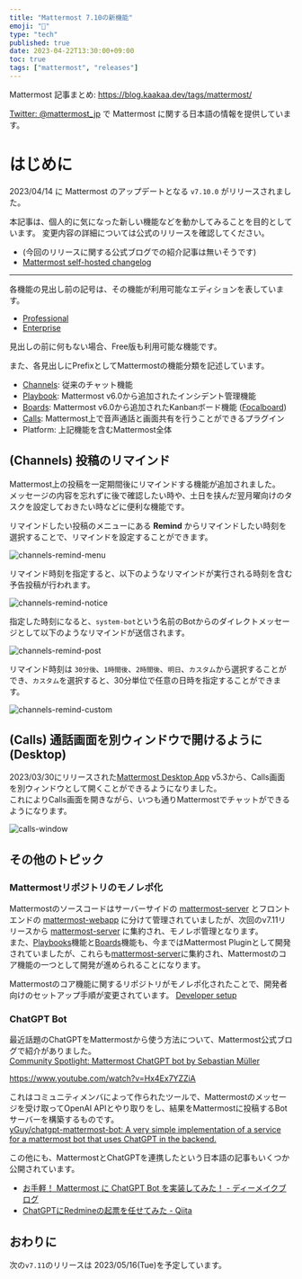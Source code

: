 ```yaml
---
title: "Mattermost 7.10の新機能"
emoji: "🎉"
type: "tech"
published: true
date: 2023-04-22T13:30:00+09:00
toc: true
tags: ["mattermost", "releases"]
---
```


Mattermost 記事まとめ: https://blog.kaakaa.dev/tags/mattermost/

[Twitter: @mattermost_jp](https://twitter.com/mattermost_jp) で Mattermost に関する日本語の情報を提供しています。

# はじめに

2023/04/14 に Mattermost のアップデートとなる `v7.10.0` がリリースされました。  

本記事は、個人的に気になった新しい機能などを動かしてみることを目的としています。
変更内容の詳細については公式のリリースを確認してください。

- (今回のリリースに関する公式ブログでの紹介記事は無いそうです)
- [Mattermost self\-hosted changelog](https://docs.mattermost.com/install/self-managed-changelog.html#release-v7-10-feature-release)

---

各機能の見出し前の記号は、その機能が利用可能なエディションを表しています。

- [Professional](https://mattermost.com/pricing/)
- [Enterprise](https://mattermost.com/pricing/)

見出しの前に何もない場合、Free版も利用可能な機能です。

また、各見出しにPrefixとしてMattermostの機能分類を記述しています。

- [Channels](https://docs.mattermost.com/guides/channels.html): 従来のチャット機能
- [Playbook](https://docs.mattermost.com/guides/playbooks.html): Mattermost v6.0から追加されたインシデント管理機能
- [Boards](https://docs.mattermost.com/guides/boards.html): Mattermost v6.0から追加されたKanbanボード機能 ([Focalboard](https://www.focalboard.com/))
- [Calls](https://docs.mattermost.com/channels/make-calls.html): Mattermost上で音声通話と画面共有を行うことができるプラグイン
- Platform: 上記機能を含むMattermost全体

## (Channels) 投稿のリマインド

Mattermost上の投稿を一定期間後にリマインドする機能が追加されました。  
メッセージの内容を忘れずに後で確認したい時や、土日を挟んだ翌月曜向けのタスクを設定しておきたい時などに便利な機能です。

リマインドしたい投稿のメニューにある **Remind** からリマインドしたい時刻を選択することで、リマインドを設定することができます。

![channels-remind-menu](https://blog.kaakaa.dev/images/posts/mattermost/releases-7.10/channels-remind-menu.png)

リマインド時刻を指定すると、以下のようなリマインドが実行される時刻を含む予告投稿が行われます。

![channels-remind-notice](https://blog.kaakaa.dev/images/posts/mattermost/releases-7.10/channels-remind-notice.png)

指定した時刻になると、`system-bot`という名前のBotからのダイレクトメッセージとして以下のようなリマインドが送信されます。

![channels-remind-post](https://blog.kaakaa.dev/images/posts/mattermost/releases-7.10/channels-remind-post.png)

リマインド時刻は `30分後`、`1時間後`、`2時間後`、`明日`、`カスタム`から選択することができ、`カスタム`を選択すると、30分単位で任意の日時を指定することができます。

![channels-remind-custom](https://blog.kaakaa.dev/images/posts/mattermost/releases-7.10/channels-remind-custom.png)

## (Calls) 通話画面を別ウィンドウで開けるように (Desktop)

2023/03/30にリリースされた[Mattermost Desktop App](https://mattermost.com/apps/) v5.3から、Calls画面を別ウィンドウとして開くことができるようになりました。  
これによりCalls画面を開きながら、いつも通りMattermostでチャットができるようになります。

![calls-window](https://blog.kaakaa.dev/images/posts/mattermost/releases-7.10/calls-window.png)

## その他のトピック

### Mattermostリポジトリのモノレポ化

Mattermostのソースコードはサーバーサイドの [mattermost-server](https://github.com/mattermost/mattermost-server) とフロントエンドの [mattermost-webapp](https://github.com/mattermost/mattermost-webapp) に分けて管理されていましたが、次回のv7.11リリースから [mattermost-server](https://github.com/mattermost/mattermost-server) に集約され、モノレポ管理となります。  
また、[Playbooks](https://github.com/mattermost/mattermost-plugin-playbooks)機能と[Boards](https://github.com/mattermost/focalboard)機能も、今まではMattermost Pluginとして開発されていましたが、これらも[mattermost-server](https://github.com/mattermost/mattermost-server)に集約され、Mattermostのコア機能の一つとして開発が進められることになります。

Mattermostのコア機能に関するリポジトリがモノレポ化されたことで、開発者向けのセットアップ手順が変更されています。 [Developer setup](https://developers.mattermost.com/contribute/developer-setup/)

### ChatGPT Bot

最近話題のChatGPTをMattermostから使う方法について、Mattermost公式ブログで紹介がありました。  
[Community Spotlight: Mattermost ChatGPT bot by Sebastian Müller](https://mattermost.com/blog/community-spotlight-mattermost-chatgpt-bot-by-sebastian-muller/)

https://www.youtube.com/watch?v=Hx4Ex7YZZiA

これはコミュニティメンバによって作られたツールで、Mattermostのメッセージを受け取ってOpenAI APIとやり取りをし、結果をMattermostに投稿するBotサーバーを構築するものです。  
[yGuy/chatgpt\-mattermost\-bot: A very simple implementation of a service for a mattermost bot that uses ChatGPT in the backend\.](https://github.com/yGuy/chatgpt-mattermost-bot)

この他にも、MattermostとChatGPTを連携したという日本語の記事もいくつか公開されています。

* [お手軽！ Mattermost に ChatGPT Bot を実装してみた！ \- ディーメイクブログ](https://www.d-make.co.jp/blog/2023/03/06/%E3%81%8A%E6%89%8B%E8%BB%BD%EF%BC%81-mattermost-%E3%81%AB-chatgpt-bot-%E3%82%92%E5%AE%9F%E8%A3%85%E3%81%97%E3%81%A6%E3%81%BF%E3%81%9F%EF%BC%81/)
* [ChatGPTにRedmineの起票を任せてみた \- Qiita](https://qiita.com/IShun/items/8fb2501c8ae6388798bb)

## おわりに
次の`v7.11`のリリースは 2023/05/16(Tue)を予定しています。
